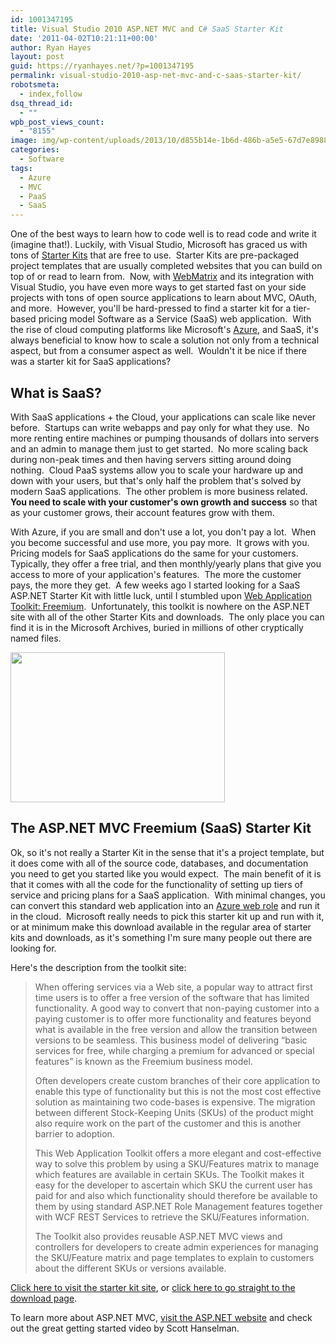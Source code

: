 ```yaml
---
id: 1001347195
title: Visual Studio 2010 ASP.NET MVC and C# SaaS Starter Kit
date: '2011-04-02T10:21:11+00:00'
author: Ryan Hayes
layout: post
guid: https://ryanhayes.net/?p=1001347195
permalink: visual-studio-2010-asp-net-mvc-and-c-saas-starter-kit/
robotsmeta:
  - index,follow
dsq_thread_id:
  - ""
wpb_post_views_count:
  - "8155"
image: img/wp-content/uploads/2013/10/d855b14e-1b6d-486b-a5e5-67d7e898859c1_etugnj.png
categories:
  - Software
tags:
  - Azure
  - MVC
  - PaaS
  - SaaS
---
```

One of the best ways to learn how to code well is to read code and write it (imagine that!). Luckily, with Visual Studio, Microsoft has graced us with tons of [Starter Kits](https://msdn.microsoft.com/en-us/magazine/cc164097.aspx) that are free to use.  Starter Kits are pre-packaged project templates that are usually completed websites that you can build on top of or read to learn from.  Now, with [WebMatrix](https://www.microsoft.com/web/webmatrix/) and its integration with Visual Studio, you have even more ways to get started fast on your side projects with tons of open source applications to learn about MVC, OAuth, and more.  However, you'll be hard-pressed to find a starter kit for a tier-based pricing model Software as a Service (SaaS) web application.  With the rise of cloud computing platforms like Microsoft's [Azure](https://windows.azure.com/), and SaaS, it's always beneficial to know how to scale a solution not only from a technical aspect, but from a consumer aspect as well.  Wouldn't it be nice if there was a starter kit for SaaS applications?<!--more-->

## What is SaaS?

With SaaS applications + the Cloud, your applications can scale like never before.  Startups can write webapps and pay only for what they use.  No more renting entire machines or pumping thousands of dollars into servers and an admin to manage them just to get started.  No more scaling back during non-peak times and then having servers sitting around doing nothing.  Cloud PaaS systems allow you to scale your hardware up and down with your users, but that's only half the problem that's solved by modern SaaS applications.  The other problem is more business related.  **You need to scale with your customer's own growth and success** so that as your customer grows, their account features grow with them.

With Azure, if you are small and don't use a lot, you don't pay a lot.  When you become successful and use more, you pay more.  It grows with you.  Pricing models for SaaS applications do the same for your customers.  Typically, they offer a free trial, and then monthly/yearly plans that give you access to more of your application's features.  The more the customer pays, the more they get.  A few weeks ago I started looking for a SaaS ASP.NET Starter Kit with little luck, until I stumbled upon [Web Application Toolkit: Freemium](https://archive.msdn.microsoft.com/WATFreemium).  Unfortunately, this toolkit is nowhere on the ASP.NET site with all of the other Starter Kits and downloads.  The only place you can find it is in the Microsoft Archives, buried in millions of other cryptically named files.

[<img class="alignright size-full wp-image-1001347198" title="d855b14e-1b6d-486b-a5e5-67d7e898859c[1]" src="https://ryanhayes.wpengine.comimg/wp-content/uploads/2013/10/d855b14e-1b6d-486b-a5e5-67d7e898859c1_etugnj.png" alt="" width="343" height="240" />](https://ryanhayes.wpengine.comimg/wp-content/uploads/2013/10/d855b14e-1b6d-486b-a5e5-67d7e898859c1_etugnj.png)

## The ASP.NET MVC Freemium (SaaS) Starter Kit

Ok, so it's not really a Starter Kit in the sense that it's a project template, but it does come with all of the source code, databases, and documentation you need to get you started like you would expect.  The main benefit of it is that it comes with all the code for the functionality of setting up tiers of service and pricing plans for a SaaS application.  With minimal changes, you can convert this standard web application into an [Azure web role](https://msdn.microsoft.com/en-us/library/gg432976.aspx) and run it in the cloud.  Microsoft really needs to pick this starter kit up and run with it, or at minimum make this download available in the regular area of starter kits and downloads, as it's something I'm sure many people out there are looking for.

Here's the description from the toolkit site:

> When offering services via a Web site, a popular way to attract first time users is to offer a free version of the software that has limited functionality. A good way to convert that non-paying customer into a paying customer is to offer more functionality and features beyond what is available in the free version and allow the transition between versions to be seamless. This business model of delivering “basic services for free, while charging a premium for advanced or special features” is known as the Freemium business model.
> 
> Often developers create custom branches of their core application to enable this type of functionality but this is not the most cost effective solution as maintaining two code-bases is expensive. The migration between different Stock-Keeping Units (SKUs) of the product might also require work on the part of the customer and this is another barrier to adoption.
> 
> This Web Application Toolkit offers a more elegant and cost-effective way to solve this problem by using a SKU/Features matrix to manage which features are available in certain SKUs. The Toolkit makes it easy for the developer to ascertain which SKU the current user has paid for and also which functionality should therefore be available to them by using standard ASP.NET Role Management features together with WCF REST Services to retrieve the SKU/Features information.
> 
> The Toolkit also provides reusable ASP.NET MVC views and controllers for developers to create admin experiences for managing the SKU/Feature matrix and page templates to explain to customers about the different SKUs or versions available.

[Click here to visit the starter kit site](https://archive.msdn.microsoft.com/WATFreemium), or [click here to go straight to the download page](https://archive.msdn.microsoft.com/WATFreemium/Release/ProjectReleases.aspx?ReleaseId=4629).

To learn more about ASP.NET MVC, [visit the ASP.NET website](https://www.asp.net/mvc) and check out the great getting started video by Scott Hanselman.
